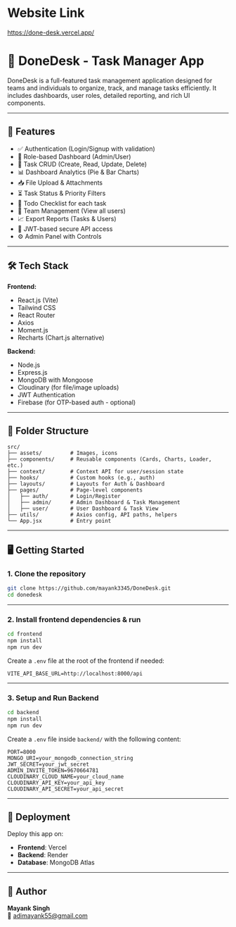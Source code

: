 # Website Link

https://done-desk.vercel.app/

# 📝 DoneDesk - Task Manager App

DoneDesk is a full-featured task management application designed for teams and individuals to organize, track, and manage tasks efficiently. It includes dashboards, user roles, detailed reporting, and rich UI components.

---

## 🚀 Features

- ✅ Authentication (Login/Signup with validation)
- 👤 Role-based Dashboard (Admin/User)
- 🧾 Task CRUD (Create, Read, Update, Delete)
- 📊 Dashboard Analytics (Pie & Bar Charts)
- 📥 File Upload & Attachments
- ⏳ Task Status & Priority Filters
- 📌 Todo Checklist for each task
- 👥 Team Management (View all users)
- 📈 Export Reports (Tasks & Users)
- 🔐 JWT-based secure API access
- ⚙️ Admin Panel with Controls

---

## 🛠 Tech Stack

**Frontend:**

- React.js (Vite)
- Tailwind CSS
- React Router
- Axios
- Moment.js
- Recharts (Chart.js alternative)

**Backend:**

- Node.js
- Express.js
- MongoDB with Mongoose
- Cloudinary (for file/image uploads)
- JWT Authentication
- Firebase (for OTP-based auth - optional)

---

## 📂 Folder Structure

```
src/
├── assets/         # Images, icons
├── components/     # Reusable components (Cards, Charts, Loader, etc.)
├── context/        # Context API for user/session state
├── hooks/          # Custom hooks (e.g., auth)
├── layouts/        # Layouts for Auth & Dashboard
├── pages/          # Page-level components
│   ├── auth/       # Login/Register
│   ├── admin/      # Admin Dashboard & Task Management
│   ├── user/       # User Dashboard & Task View
├── utils/          # Axios config, API paths, helpers
└── App.jsx         # Entry point
```

---

## 🖥️ Getting Started

### 1. Clone the repository

```bash
git clone https://github.com/mayank3345/DoneDesk.git
cd donedesk
```

---

### 2. Install frontend dependencies & run

```bash
cd frontend
npm install
npm run dev
```

Create a `.env` file at the root of the frontend if needed:

```env
VITE_API_BASE_URL=http://localhost:8000/api
```

---

### 3. Setup and Run Backend

```bash
cd backend
npm install
npm run dev
```

Create a `.env` file inside `backend/` with the following content:

```env
PORT=8000
MONGO_URI=your_mongodb_connection_string
JWT_SECRET=your_jwt_secret
ADMIN_INVITE_TOKEN=9670664781
CLOUDINARY_CLOUD_NAME=your_cloud_name
CLOUDINARY_API_KEY=your_api_key
CLOUDINARY_API_SECRET=your_api_secret
```

---

## 🔗 Deployment

Deploy this app on:

- **Frontend**: Vercel
- **Backend**: Render
- **Database**: MongoDB Atlas

---

## 🙋 Author

**Mayank Singh**  
📧 [adimayank55@gmail.com](mailto:adimayank55@gmail.com)

<!-- ← Update your profile URL -->
